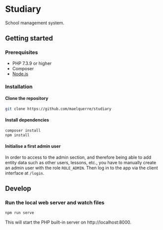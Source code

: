 # Studiary

School management system.

## Getting started

### Prerequisites

- PHP 7.3.9 or higher
- Composer
- [Node.js](https://nodejs.org/en/)

### Installation

#### Clone the repository

```sh
git clone https://github.com/maelquerre/studiary
```

#### Install dependencies

```sh
composer install
npm install
```

#### Initialise a first admin user

In order to access to the admin section, and therefore being able to add entity data such as other users, lessons, etc., you have to manually create an admin user with the role `ROLE_ADMIN`. Then log in to the app via the client interface at `/login`.

## Develop

### Run the local web server and watch files

````sh
npm run serve
````

This will start the PHP built-in server on http://localhost:8000.
